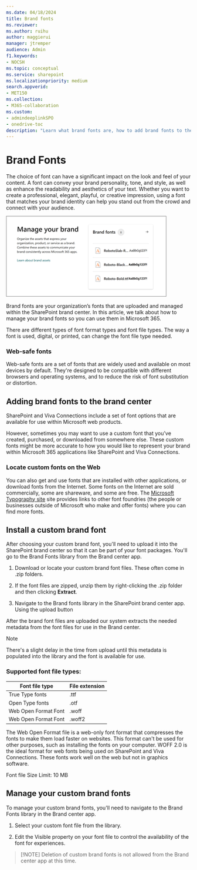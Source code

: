 ```yaml
---
ms.date: 04/18/2024
title: Brand fonts  
ms.reviewer:
ms.author: ruihu
author: maggierui
manager: jtremper
audience: Admin
f1.keywords:
- NOCSH
ms.topic: conceptual
ms.service: sharepoint
ms.localizationpriority: medium
search.appverid:
- MET150
ms.collection:
- M365-collaboration
ms.custom:
- admindeeplinkSPO
- onedrive-toc
description: "Learn what brand fonts are, how to add brand fonts to the brand center, and how to locate custom fonts on the web. Learn how to install and manage custom fonts, and supported font file types."
---
```

# Brand Fonts

The choice of font can have a significant impact on the look and feel of your content. A font can convey your brand personality, tone, and style, as well as enhance the readability and aesthetics of your text. Whether you want to create a professional, elegant, playful, or creative impression, using a font that matches your brand identity can help you stand out from the crowd and connect with your audience.

![screenshots of brand fonts](media/brand-fonts.png)

Brand fonts are your organization’s fonts that are uploaded and managed within the SharePoint brand center. In this article, we talk about how to manage your brand fonts so you can use them in Microsoft 365.

There are different types of font format types and font file types. The way a font is used, digital, or printed, can change the font file type needed.

### Web-safe fonts

Web-safe fonts are a set of fonts that are widely used and available on most devices by default. They're designed to be compatible with different browsers and operating systems, and to reduce the risk of font substitution or distortion.

## Adding brand fonts to the brand center

SharePoint and Viva Connections include a set of font options that are available for use within Microsoft web products.

However, sometimes you may want to use a custom font that you’ve created, purchased, or downloaded from somewhere else. These custom fonts might be more accurate to how you would like to represent your brand within Microsoft 365 applications like SharePoint and Viva Connections.

### Locate custom fonts on the Web

You can also get and use fonts that are installed with other applications, or download fonts from the Internet. Some fonts on the Internet are sold commercially, some are shareware, and some are free. The [Microsoft Typography site](https://www.microsoft.com/en-us/Typography/default.aspx) site provides links to other font foundries (the people or businesses outside of Microsoft who make and offer fonts) where you can find more fonts.

## Install a custom brand font

After choosing your custom brand font, you'll need to upload it into the SharePoint brand center so that it can be part of your font packages. You'll go to the Brand Fonts library from the Brand center app.

1.  Download or locate your custom brand font files. These often come in .zip folders.

1.  If the font files are zipped, unzip them by right-clicking the .zip folder and then clicking **Extract**.

1.  Navigate to the Brand fonts library in the SharePoint brand center app. Using the upload button

After the brand font files are uploaded our system extracts the needed metadata from the font files for use in the Brand center.

> [!NOTE]
> There's a slight delay in the time from upload until this metadata is populated into the library and the font is available for use.

### Supported font file types: 

| Font file type       | File extension |
|----------------------|----------------|
| True Type fonts      | .ttf           |
| Open Type fonts      | .otf           |
| Web Open Format Font | .woff          |
| Web Open Format Font | .woff2         |

The Web Open Format file is a web-only font format that compresses the fonts to make them load faster on websites. This format can't be used for other purposes, such as installing the fonts on your computer. WOFF 2.0 is the ideal format for web fonts being used on SharePoint and Viva Connections. These fonts work well on the web but not in graphics software.

Font file Size Limit: 10 MB

## Manage your custom brand fonts

To manage your custom brand fonts, you'll need to navigate to the Brand Fonts library in the Brand center app.

1. Select your custom font file from the library.

1. Edit the Visible property on your font file to control the availability of the font for experiences.  

> [!NOTE] Deletion of custom brand fonts is not allowed from the Brand center app at this time.
